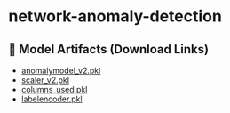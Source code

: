 # network-anomaly-detection

## 🔗 Model Artifacts (Download Links)

- [anomalymodel_v2.pkl](https://drive.google.com/uc?id=1X2RJfu8wVvTX5gYN558RMKNt8w1DovT1)
- [scaler_v2.pkl](https://drive.google.com/uc?id=1oY7tER5OTV_SuKe6u5tvOcCRwKn9VWn2)
- [columns_used.pkl](https://drive.google.com/uc?id=1eBX6_QbIHUHldPhr6tNL3xHOL_AxgRNa)
- [labelencoder.pkl](https://drive.google.com/uc?id=16uQDOP_7os2CC2LGS1i84nd5dCLQ46zf)



